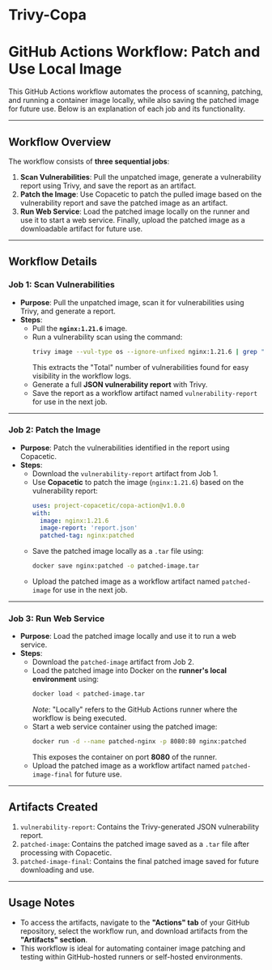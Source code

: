 # Trivy-Copa


# GitHub Actions Workflow: Patch and Use Local Image

This GitHub Actions workflow automates the process of scanning, patching, and running a container image locally, while also saving the patched image for future use. Below is an explanation of each job and its functionality.

---

## **Workflow Overview**

The workflow consists of **three sequential jobs**:
1. **Scan Vulnerabilities**: Pull the unpatched image, generate a vulnerability report using Trivy, and save the report as an artifact.
2. **Patch the Image**: Use Copacetic to patch the pulled image based on the vulnerability report and save the patched image as an artifact.
3. **Run Web Service**: Load the patched image locally on the runner and use it to start a web service. Finally, upload the patched image as a downloadable artifact for future use.

---

## **Workflow Details**

### **Job 1: Scan Vulnerabilities**
- **Purpose**: Pull the unpatched image, scan it for vulnerabilities using Trivy, and generate a report.
- **Steps**:
  - Pull the **`nginx:1.21.6`** image.
  - Run a vulnerability scan using the command:
    ```bash
    trivy image --vul-type os --ignore-unfixed nginx:1.21.6 | grep "Total"
    ```
    This extracts the "Total" number of vulnerabilities found for easy visibility in the workflow logs.
  - Generate a full **JSON vulnerability report** with Trivy.
  - Save the report as a workflow artifact named `vulnerability-report` for use in the next job.

---

### **Job 2: Patch the Image**
- **Purpose**: Patch the vulnerabilities identified in the report using Copacetic.
- **Steps**:
  - Download the `vulnerability-report` artifact from Job 1.
  - Use **Copacetic** to patch the image (`nginx:1.21.6`) based on the vulnerability report:
    ```yaml
    uses: project-copacetic/copa-action@v1.0.0
    with:
      image: nginx:1.21.6
      image-report: 'report.json'
      patched-tag: nginx:patched
    ```
  - Save the patched image locally as a `.tar` file using:
    ```bash
    docker save nginx:patched -o patched-image.tar
    ```
  - Upload the patched image as a workflow artifact named `patched-image` for use in the next job.

---

### **Job 3: Run Web Service**
- **Purpose**: Load the patched image locally and use it to run a web service.
- **Steps**:
  - Download the `patched-image` artifact from Job 2.
  - Load the patched image into Docker on the **runner's local environment** using:
    ```bash
    docker load < patched-image.tar
    ```
    *Note*: "Locally" refers to the GitHub Actions runner where the workflow is being executed.
  - Start a web service container using the patched image:
    ```bash
    docker run -d --name patched-nginx -p 8080:80 nginx:patched
    ```
    This exposes the container on port **8080** of the runner.
  - Upload the patched image as a workflow artifact named `patched-image-final` for future use.

---

## **Artifacts Created**
1. `vulnerability-report`: Contains the Trivy-generated JSON vulnerability report.
2. `patched-image`: Contains the patched image saved as a `.tar` file after processing with Copacetic.
3. `patched-image-final`: Contains the final patched image saved for future downloading and use.

---

## **Usage Notes**
- To access the artifacts, navigate to the **"Actions" tab** of your GitHub repository, select the workflow run, and download artifacts from the **"Artifacts" section**.
- This workflow is ideal for automating container image patching and testing within GitHub-hosted runners or self-hosted environments.

